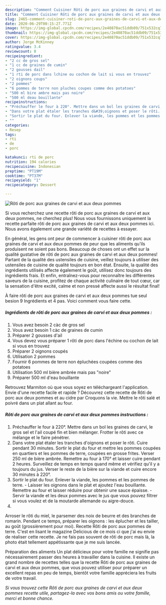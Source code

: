 ```yaml
---
description: "Comment Cuisiner Rôti de porc aux graines de carvi et aux deux pommes"
title: "Comment Cuisiner Rôti de porc aux graines de carvi et aux deux pommes"
slug: 2465-comment-cuisiner-roti-de-porc-aux-graines-de-carvi-et-aux-deux-pommes
date: 2020-06-29T00:15:27.771Z
image: https://img-global.cpcdn.com/recipes/2e40870ac51ddb09/751x532cq70/roti-de-porc-aux-graines-de-carvi-et-aux-deux-pommes-photo-principale-de-la-recette.jpg
thumbnail: https://img-global.cpcdn.com/recipes/2e40870ac51ddb09/751x532cq70/roti-de-porc-aux-graines-de-carvi-et-aux-deux-pommes-photo-principale-de-la-recette.jpg
cover: https://img-global.cpcdn.com/recipes/2e40870ac51ddb09/751x532cq70/roti-de-porc-aux-graines-de-carvi-et-aux-deux-pommes-photo-principale-de-la-recette.jpg
author: Jorge McKinney
ratingvalue: 3.4
reviewcount: 8
recipeingredient:
- "2 cc de gros sel"
- "1 cc de graines de cumin"
- "2 gousses dail"
- "1 rti de porc dans lchine ou cochon de lait si vous en trouvez"
- "2 oignons coups"
- "2 pommes"
- "6 pommes de terre non pluches coupes comme des potatoes"
- "500 ml bire ambre mais pas noire"
- "500 ml deau bouillante"
recipeinstructions:
- "Préchauffer le four à 220°. Mettre dans un bol les graines de carvi, le gros sel et l&#39;ail coupé fin et bien mélanger. Frotter le rôti avec ce mélange et le faire pénétrer."
- "Dans votre plat étaler les tranches d&#39;oignons et poser le rôti. Cuire pendant 30 minutes. Sortir le plat du four et mettre les pommes coupées en quartiers et les pommes de terre, coupées en grosse frites. Verser 250 ml de bière ambrée. Remettre au four à 170° et laisser cuire pendant 2 heures. Surveillez de temps en temps quand même et vérifiez qu&#39;il y a toujours du jus. Verser le reste de la bière sur la viande et cuire encore 30 minutes à 220°."
- "Sortir le plat du four. Enlever la viande, les pommes et les pommes de terre.  Laisser les oignons dans le plat et ajoutez l&#39;eau bouillante. Remettre au four et laisser réduire pour obtenir une sauce épaisse.  Servir la viande et les deux pommes avec le jus que vous pouvez filtrer si vous voulez et de la moutarde allemande ou aigre-douce."
- ""
categories:
- Resep
tags:
- rti
- de
- porc

katakunci: rti de porc 
nutrition: 194 calories
recipecuisine: Indonesian
preptime: "PT19M"
cooktime: "PT37M"
recipeyield: "1"
recipecategory: Dessert

---
```



![Rôti de porc aux graines de carvi et aux deux pommes](https://img-global.cpcdn.com/recipes/2e40870ac51ddb09/751x532cq70/roti-de-porc-aux-graines-de-carvi-et-aux-deux-pommes-photo-principale-de-la-recette.jpg)

Si vous recherchez une recette rôti de porc aux graines de carvi et aux deux pommes, ne cherchez plus! Nous vous fournissons uniquement la recette parfaite rôti de porc aux graines de carvi et aux deux pommes ici. Nous avons également une grande variété de recettes à essayer.

En général, les gens ont peur de commencer à cuisiner rôti de porc aux graines de carvi et aux deux pommes de peur que les aliments qu'ils produisent ne soient pas bons. Beaucoup de choses ont un effet sur la qualité gustative de rôti de porc aux graines de carvi et aux deux pommes! Partant de la qualité des ustensiles de cuisine, veillez toujours à utiliser des ustensiles de cuisine de qualité toujours en bon état. Ensuite, la qualité des ingrédients utilisés affecte également le goût, utilisez donc toujours des ingrédients frais. Et enfin, entraînez-vous pour reconnaître les différentes saveurs de la cuisine, profitez de chaque activité culinaire de tout cœur, car la sensation d'être excité, calme et non pressé affecte aussi le résultat final!

<!--inarticleads1-->

À faire rôti de porc aux graines de carvi et aux deux pommes tue seul besion 9 Ingrédients et 4 pas. Voici comment vous faire cette.

##### Ingrédients de rôti de porc aux graines de carvi et aux deux pommes :

1. Vous avez besoin 2 càc de gros sel
1. Vous avez besoin 1 càc de graines de cumin
1. Préparer 2 gousses d&#39;ail
1. Vous devez vous préparer 1 rôti de porc dans l&#39;échine ou cochon de lait si vous en trouvez
1. Préparer 2 oignons coupés
1. Utilisation 2 pommes
1. Fournir 6 pommes de terre non épluchées coupées comme des potatoes
1. Utilisation 500 ml bière ambrée mais pas &#34;noire&#34;
1. Préparer 500 ml d&#39;eau bouillante


Retrouvez Marmiton où que vous soyez en téléchargeant l&#39;application. Envie d&#39;une recette facile et rapide ? Découvrez cette recette de Rôti de porc aux deux pommes et au cidre par Croquons la vie. Mettre le rôti salé et poivré dans un plat allant au four. 

<!--inarticleads2-->

##### Rôti de porc aux graines de carvi et aux deux pommes instructions :

1. Préchauffer le four à 220°. Mettre dans un bol les graines de carvi, le gros sel et l&#39;ail coupé fin et bien mélanger. Frotter le rôti avec ce mélange et le faire pénétrer.
1. Dans votre plat étaler les tranches d&#39;oignons et poser le rôti. Cuire pendant 30 minutes. Sortir le plat du four et mettre les pommes coupées en quartiers et les pommes de terre, coupées en grosse frites. Verser 250 ml de bière ambrée. Remettre au four à 170° et laisser cuire pendant 2 heures. Surveillez de temps en temps quand même et vérifiez qu&#39;il y a toujours du jus. Verser le reste de la bière sur la viande et cuire encore 30 minutes à 220°.
1. Sortir le plat du four. Enlever la viande, les pommes et les pommes de terre.  - Laisser les oignons dans le plat et ajoutez l&#39;eau bouillante. Remettre au four et laisser réduire pour obtenir une sauce épaisse.  - Servir la viande et les deux pommes avec le jus que vous pouvez filtrer si vous voulez et de la moutarde allemande ou aigre-douce.
1. 


Arroser le rôti du miel, le parsemer des noix de beurre et des branches de romarin. Pendant ce temps, préparer les oignons : les éplucher et les tailler, au goût (grossièrement pour moi). Recette Rôti de porc aux pommes de terre. C&#39;est en lisant le magazine Delicious de ce mois ci que j&#39;ai eu envie de réaliser cette recette. Je ne fais pas souvent de rôti de porc mais là, la photo était tellement appétissante que je me suis lancée. 

<!--inarticleads1-->

<p>
Préparation des aliments Un plat délicieux pour votre famille ne signifie pas nécessairement passer des heures à travailler dans la cuisine. Il existe un grand nombre de recettes telles que la recette Rôti de porc aux graines de carvi et aux deux pommes, que vous pouvez utiliser pour préparer un excellent repas en peu de temps, bientôt votre famille appréciera les fruits de votre travail.
</p>

<p>
<i>Si vous trouvez cette Rôti de porc aux graines de carvi et aux deux pommes recette utile, partagez-la avec vos bons amis ou votre famille, merci et bonne chance.</i>
</p>
